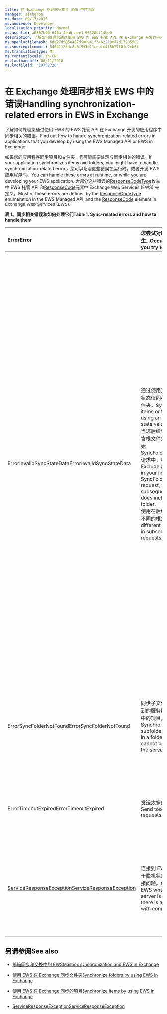 ```yaml
---
title: 在 Exchange 处理同步相关 EWS 中的错误
manager: sethgros
ms.date: 09/17/2015
ms.audience: Developer
localization_priority: Normal
ms.assetid: a0807b90-645a-4ea6-aee1-96828df14be0
description: 了解如何处理您通过使用 EWS 的 EWS 托管 API 在 Exchange 开发的应用程序中同步相关的错误。
ms.openlocfilehash: 6de27d585e467d900941f34b2210877d17205502
ms.sourcegitcommit: 34041125dc8c5f993b21cebfc4f8b72f0fd2cb6f
ms.translationtype: MT
ms.contentlocale: zh-CN
ms.lasthandoff: 06/11/2018
ms.locfileid: "19752720"
---
```

# <a name="handling-synchronization-related-errors-in-ews-in-exchange"></a><span data-ttu-id="6c7b0-103">在 Exchange 处理同步相关 EWS 中的错误</span><span class="sxs-lookup"><span data-stu-id="6c7b0-103">Handling synchronization-related errors in EWS in Exchange</span></span>

<span data-ttu-id="6c7b0-104">了解如何处理您通过使用 EWS 的 EWS 托管 API 在 Exchange 开发的应用程序中同步相关的错误。</span><span class="sxs-lookup"><span data-stu-id="6c7b0-104">Find out how to handle synchronization-related errors in applications that you develop by using the EWS Managed API or EWS in Exchange.</span></span>
  
<span data-ttu-id="6c7b0-105">如果您的应用程序同步项目和文件夹，您可能需要处理与同步相关的错误。</span><span class="sxs-lookup"><span data-stu-id="6c7b0-105">If your application synchronizes items and folders, you might have to handle synchronization-related errors.</span></span> <span data-ttu-id="6c7b0-106">您可以处理这些错误在运行时，或者开发 EWS 应用程序时。</span><span class="sxs-lookup"><span data-stu-id="6c7b0-106">You can handle these errors at runtime, or while you are developing your EWS application.</span></span> <span data-ttu-id="6c7b0-107">大部分这些错误的[ResponseCodeType](http://msdn.microsoft.com/en-us/library/exchangewebservices.responsecodetype%28v=exchg.80%29.aspx)枚举中 EWS 托管 API 和[ResponseCode](http://msdn.microsoft.com/en-us/library/aa580757%28v=exchg.150%29.aspx)元素中 Exchange Web Services (EWS) 来定义。</span><span class="sxs-lookup"><span data-stu-id="6c7b0-107">Most of these errors are defined by the [ResponseCodeType](http://msdn.microsoft.com/en-us/library/exchangewebservices.responsecodetype%28v=exchg.80%29.aspx) enumeration in the EWS Managed API, and the [ResponseCode](http://msdn.microsoft.com/en-us/library/aa580757%28v=exchg.150%29.aspx) element in Exchange Web Services (EWS).</span></span> 
  
<span data-ttu-id="6c7b0-108">**表 1。同步相关错误和如何处理它们**</span><span class="sxs-lookup"><span data-stu-id="6c7b0-108">**Table 1. Sync-related errors and how to handle them**</span></span>

|<span data-ttu-id="6c7b0-109">**Error**</span><span class="sxs-lookup"><span data-stu-id="6c7b0-109">**Error**</span></span>|<span data-ttu-id="6c7b0-110">**您尝试对时发生...**</span><span class="sxs-lookup"><span data-stu-id="6c7b0-110">**Occurs when you try to…**</span></span>|<span data-ttu-id="6c7b0-111">**处理它的...**</span><span class="sxs-lookup"><span data-stu-id="6c7b0-111">**Handle it by…**</span></span>|
|:-----|:-----|:-----|
|<span data-ttu-id="6c7b0-112">ErrorInvalidSyncStateData</span><span class="sxs-lookup"><span data-stu-id="6c7b0-112">ErrorInvalidSyncStateData</span></span>  <br/> | <span data-ttu-id="6c7b0-113">通过使用无效的同步状态值同步项目或文件夹。</span><span class="sxs-lookup"><span data-stu-id="6c7b0-113">Synchronize items or folders by using an invalid sync state value.</span></span>  <br/>  <span data-ttu-id="6c7b0-114">当您后续请求执行包含根文件夹排除在初始 SyncFolderHierarchy 请求中，根文件夹。</span><span class="sxs-lookup"><span data-stu-id="6c7b0-114">Exclude a root folder in your initial SyncFolderHierarchy request, when your subsequent request does include a root folder.</span></span>  <br/>  <span data-ttu-id="6c7b0-115">使用在后续请求中的不同的根文件夹。</span><span class="sxs-lookup"><span data-stu-id="6c7b0-115">Use different root folders in subsequent requests.</span></span>  <br/> | <span data-ttu-id="6c7b0-116">确保您要发送的匹配项的同步状态值同步状态返回的值以前同步过程中。</span><span class="sxs-lookup"><span data-stu-id="6c7b0-116">Ensuring that the sync state value you are sending matches the sync state value returned during a previous synchronization.</span></span>  <br/>  <span data-ttu-id="6c7b0-117">确保您正在不发送的同步状态的文件夹层次结构当您尝试同步项时，反之亦然。</span><span class="sxs-lookup"><span data-stu-id="6c7b0-117">Ensuring that you are not sending the sync state for the folder hierarchy when you attempt to sync items, and vice versa.</span></span>  <br/>  <span data-ttu-id="6c7b0-118">确保您正在发送正确的根文件夹的同步状态。</span><span class="sxs-lookup"><span data-stu-id="6c7b0-118">Ensuring that you are sending the sync state for the correct root folder.</span></span>  <br/>  <span data-ttu-id="6c7b0-119">确保每个请求中，指定相同的根文件夹。</span><span class="sxs-lookup"><span data-stu-id="6c7b0-119">Ensuring that the same root folder is specified in each request.</span></span>  <br/>  <span data-ttu-id="6c7b0-120">确保在上一个请求没有当前请求中包括根根文件夹时指定 null、 根文件夹。</span><span class="sxs-lookup"><span data-stu-id="6c7b0-120">Ensuring that the previous request did not specify a root folder of null, while the current request includes a root folder of root.</span></span> <span data-ttu-id="6c7b0-121">Null 和根不是视为相同。</span><span class="sxs-lookup"><span data-stu-id="6c7b0-121">Null and root are not treated the same.</span></span>  <br/> |
|<span data-ttu-id="6c7b0-122">ErrorSyncFolderNotFound</span><span class="sxs-lookup"><span data-stu-id="6c7b0-122">ErrorSyncFolderNotFound</span></span>  <br/> |<span data-ttu-id="6c7b0-123">同步子文件夹或找不到的服务器的文件夹中的项目。</span><span class="sxs-lookup"><span data-stu-id="6c7b0-123">Synchronize subfolders or items in a folder that cannot be found on the server.</span></span>  <br/> |<span data-ttu-id="6c7b0-124">确保文件夹请求中指定的 ID 匹配从以前的同步响应中的服务器返回文件夹 ID。</span><span class="sxs-lookup"><span data-stu-id="6c7b0-124">Ensuring that the folder ID specified in the request matches a folder ID returned from the server in a previous sync response.</span></span>  <br/> |
|<span data-ttu-id="6c7b0-125">ErrorTimeoutExpired</span><span class="sxs-lookup"><span data-stu-id="6c7b0-125">ErrorTimeoutExpired</span></span>  <br/> |<span data-ttu-id="6c7b0-126">发送太多的请求。</span><span class="sxs-lookup"><span data-stu-id="6c7b0-126">Send too many requests.</span></span>  <br/> |<span data-ttu-id="6c7b0-127">限制为 10 个项目，每批次以避免获取[会限制](ews-throttling-in-exchange.md)您批次。</span><span class="sxs-lookup"><span data-stu-id="6c7b0-127">Limiting your batches to 10 items per batch to avoid getting [throttled](ews-throttling-in-exchange.md).</span></span>  <br/> |
|[<span data-ttu-id="6c7b0-128">ServiceResponseException</span><span class="sxs-lookup"><span data-stu-id="6c7b0-128">ServiceResponseException</span></span>](http://msdn.microsoft.com/en-us/library/microsoft.exchange.webservices.data.serviceresponseexception%28v=exchg.80%29.aspx) <br/> |<span data-ttu-id="6c7b0-129">连接到 EWS 服务器处于脱机状态或没有连接问题。</span><span class="sxs-lookup"><span data-stu-id="6c7b0-129">Connect to EWS when the server is offline or there is a problem with connectivity.</span></span>  <br/> |<span data-ttu-id="6c7b0-130">检查服务器连接和更高版本重试您的请求。</span><span class="sxs-lookup"><span data-stu-id="6c7b0-130">Checking connectivity with the server and retrying your request later.</span></span> <span data-ttu-id="6c7b0-131">这可能是临时服务错误或网络错误。</span><span class="sxs-lookup"><span data-stu-id="6c7b0-131">This is likely a transient service error or network error.</span></span>  <br/> |
   
## <a name="see-also"></a><span data-ttu-id="6c7b0-132">另请参阅</span><span class="sxs-lookup"><span data-stu-id="6c7b0-132">See also</span></span>


- [<span data-ttu-id="6c7b0-133">邮箱同步和交换中的 EWS</span><span class="sxs-lookup"><span data-stu-id="6c7b0-133">Mailbox synchronization and EWS in Exchange</span></span>](mailbox-synchronization-and-ews-in-exchange.md)
    
- [<span data-ttu-id="6c7b0-134">使用 EWS 在 Exchange 同步文件夹</span><span class="sxs-lookup"><span data-stu-id="6c7b0-134">Synchronize folders by using EWS in Exchange</span></span>](how-to-synchronize-folders-by-using-ews-in-exchange.md)
    
- [<span data-ttu-id="6c7b0-135">使用 EWS 在 Exchange 同步的项目</span><span class="sxs-lookup"><span data-stu-id="6c7b0-135">Synchronize items by using EWS in Exchange</span></span>](how-to-synchronize-items-by-using-ews-in-exchange.md)
    
- [<span data-ttu-id="6c7b0-136">ServiceResponseException</span><span class="sxs-lookup"><span data-stu-id="6c7b0-136">ServiceResponseException</span></span>](http://msdn.microsoft.com/en-us/library/microsoft.exchange.webservices.data.serviceresponseexception%28v=exchg.80%29.aspx)
    

